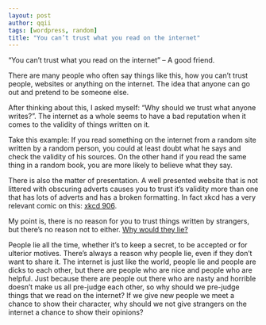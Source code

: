 ```yaml
---
layout: post
author: qqii
tags: [wordpress, random]
title: "You can’t trust what you read on the internet"
---
```

“You can’t trust what you read on the internet” – A good friend.

There are many people who often say things like this, how you can’t trust people, websites or anything on the internet. The idea that anyone can go out and pretend to be someone else.

After thinking about this, I asked myself: “Why should we trust what anyone writes?”. The internet as a whole seems to have a bad reputation when it comes to the validity of things written on it.

Take this example: If you read something on the internet from a random site written by a random person, you could at least doubt what he says and check the validity of his sources. On the other hand if you read the same thing in a random book, you are more likely to  believe what they say.

There is also the matter of presentation. A well presented website that is not littered with obscuring adverts causes you to trust it’s validity more than one that has lots of adverts and has a broken formatting. In fact xkcd has a very relevant comic on this: [xkcd 906](https://xkcd.com/906/).

My point is, there is no reason for you to trust things written by strangers, but there’s no reason not to either. [Why would they lie?](https://www.youtube.com/watch?gl=GB&hl=en-GB&v=YWdD206eSv0)

People lie all the time, whether it’s to keep a secret, to be accepted or for ulterior motives. There’s always a reason why people lie, even if they don’t want to share it. The internet is just like the world, people lie and people are dicks to each other, but there are people who are nice and people who are helpful. Just because there are people out there who are nasty and horrible doesn’t make us all pre-judge each other, so why should we pre-judge things  that we read on the internet? If we give new people we meet a chance to show their character, why should we not give strangers on the internet a chance to show their opinions?